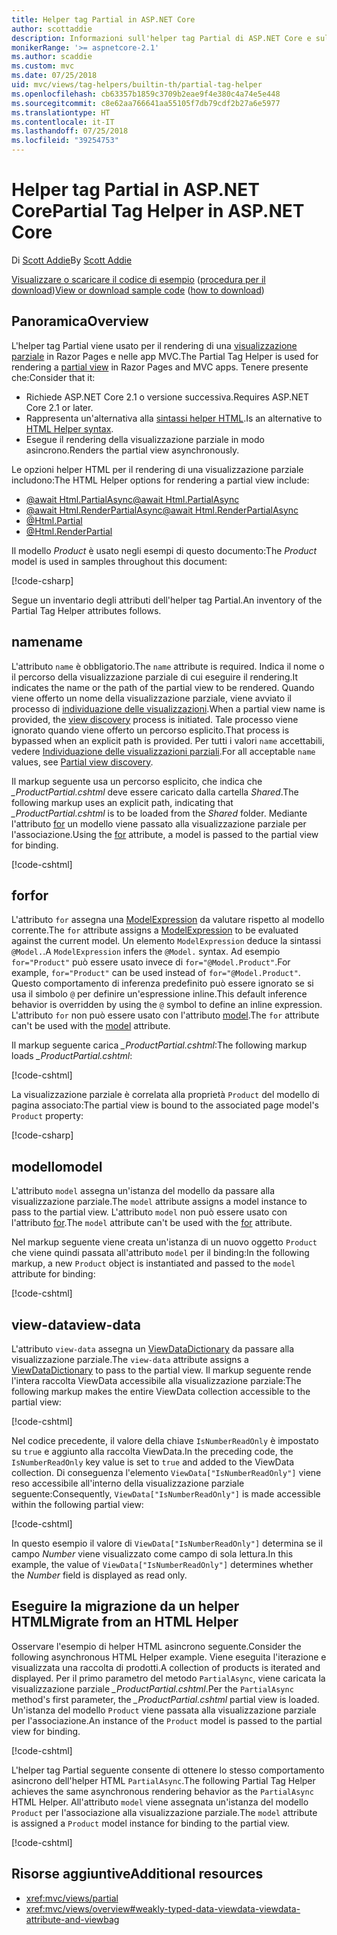 ```yaml
---
title: Helper tag Partial in ASP.NET Core
author: scottaddie
description: Informazioni sull'helper tag Partial di ASP.NET Core e sul ruolo dei singoli attributi dell'helper nel rendering di una visualizzazione parziale.
monikerRange: '>= aspnetcore-2.1'
ms.author: scaddie
ms.custom: mvc
ms.date: 07/25/2018
uid: mvc/views/tag-helpers/builtin-th/partial-tag-helper
ms.openlocfilehash: cb63357b1859c3709b2eae9f4e380c4a74e5e448
ms.sourcegitcommit: c8e62aa766641aa55105f7db79cdf2b27a6e5977
ms.translationtype: HT
ms.contentlocale: it-IT
ms.lasthandoff: 07/25/2018
ms.locfileid: "39254753"
---
```

# <a name="partial-tag-helper-in-aspnet-core"></a><span data-ttu-id="2762b-103">Helper tag Partial in ASP.NET Core</span><span class="sxs-lookup"><span data-stu-id="2762b-103">Partial Tag Helper in ASP.NET Core</span></span>

<span data-ttu-id="2762b-104">Di [Scott Addie](https://github.com/scottaddie)</span><span class="sxs-lookup"><span data-stu-id="2762b-104">By [Scott Addie](https://github.com/scottaddie)</span></span>

<span data-ttu-id="2762b-105">[Visualizzare o scaricare il codice di esempio](https://github.com/aspnet/Docs/tree/master/aspnetcore/mvc/views/tag-helpers/built-in/samples) ([procedura per il download](xref:tutorials/index#how-to-download-a-sample))</span><span class="sxs-lookup"><span data-stu-id="2762b-105">[View or download sample code](https://github.com/aspnet/Docs/tree/master/aspnetcore/mvc/views/tag-helpers/built-in/samples) ([how to download](xref:tutorials/index#how-to-download-a-sample))</span></span>

## <a name="overview"></a><span data-ttu-id="2762b-106">Panoramica</span><span class="sxs-lookup"><span data-stu-id="2762b-106">Overview</span></span>

<span data-ttu-id="2762b-107">L'helper tag Partial viene usato per il rendering di una [visualizzazione parziale](xref:mvc/views/partial) in Razor Pages e nelle app MVC.</span><span class="sxs-lookup"><span data-stu-id="2762b-107">The Partial Tag Helper is used for rendering a [partial view](xref:mvc/views/partial) in Razor Pages and MVC apps.</span></span> <span data-ttu-id="2762b-108">Tenere presente che:</span><span class="sxs-lookup"><span data-stu-id="2762b-108">Consider that it:</span></span>

* <span data-ttu-id="2762b-109">Richiede ASP.NET Core 2.1 o versione successiva.</span><span class="sxs-lookup"><span data-stu-id="2762b-109">Requires ASP.NET Core 2.1 or later.</span></span>
* <span data-ttu-id="2762b-110">Rappresenta un'alternativa alla [sintassi helper HTML](xref:mvc/views/partial#reference-a-partial-view).</span><span class="sxs-lookup"><span data-stu-id="2762b-110">Is an alternative to [HTML Helper syntax](xref:mvc/views/partial#reference-a-partial-view).</span></span>
* <span data-ttu-id="2762b-111">Esegue il rendering della visualizzazione parziale in modo asincrono.</span><span class="sxs-lookup"><span data-stu-id="2762b-111">Renders the partial view asynchronously.</span></span>

<span data-ttu-id="2762b-112">Le opzioni helper HTML per il rendering di una visualizzazione parziale includono:</span><span class="sxs-lookup"><span data-stu-id="2762b-112">The HTML Helper options for rendering a partial view include:</span></span>

* [<span data-ttu-id="2762b-113">@await Html.PartialAsync</span><span class="sxs-lookup"><span data-stu-id="2762b-113">@await Html.PartialAsync</span></span>](/dotnet/api/microsoft.aspnetcore.mvc.rendering.htmlhelperpartialextensions.partialasync)
* [<span data-ttu-id="2762b-114">@await Html.RenderPartialAsync</span><span class="sxs-lookup"><span data-stu-id="2762b-114">@await Html.RenderPartialAsync</span></span>](/dotnet/api/microsoft.aspnetcore.mvc.rendering.htmlhelperpartialextensions.renderpartialasync)
* [@Html.Partial](/dotnet/api/microsoft.aspnetcore.mvc.rendering.htmlhelperpartialextensions.partial)
* [@Html.RenderPartial](/dotnet/api/microsoft.aspnetcore.mvc.rendering.htmlhelperpartialextensions.renderpartial)

<span data-ttu-id="2762b-115">Il modello *Product* è usato negli esempi di questo documento:</span><span class="sxs-lookup"><span data-stu-id="2762b-115">The *Product* model is used in samples throughout this document:</span></span>

[!code-csharp[](samples/TagHelpersBuiltIn/Models/Product.cs)]

<span data-ttu-id="2762b-116">Segue un inventario degli attributi dell'helper tag Partial.</span><span class="sxs-lookup"><span data-stu-id="2762b-116">An inventory of the Partial Tag Helper attributes follows.</span></span>

## <a name="name"></a><span data-ttu-id="2762b-117">name</span><span class="sxs-lookup"><span data-stu-id="2762b-117">name</span></span>

<span data-ttu-id="2762b-118">L'attributo `name` è obbligatorio.</span><span class="sxs-lookup"><span data-stu-id="2762b-118">The `name` attribute is required.</span></span> <span data-ttu-id="2762b-119">Indica il nome o il percorso della visualizzazione parziale di cui eseguire il rendering.</span><span class="sxs-lookup"><span data-stu-id="2762b-119">It indicates the name or the path of the partial view to be rendered.</span></span> <span data-ttu-id="2762b-120">Quando viene offerto un nome della visualizzazione parziale, viene avviato il processo di [individuazione delle visualizzazioni](xref:mvc/views/overview#view-discovery).</span><span class="sxs-lookup"><span data-stu-id="2762b-120">When a partial view name is provided, the [view discovery](xref:mvc/views/overview#view-discovery) process is initiated.</span></span> <span data-ttu-id="2762b-121">Tale processo viene ignorato quando viene offerto un percorso esplicito.</span><span class="sxs-lookup"><span data-stu-id="2762b-121">That process is bypassed when an explicit path is provided.</span></span> <span data-ttu-id="2762b-122">Per tutti i valori `name` accettabili, vedere [Individuazione delle visualizzazioni parziali](xref:mvc/views/partial#partial-view-discovery).</span><span class="sxs-lookup"><span data-stu-id="2762b-122">For all acceptable `name` values, see [Partial view discovery](xref:mvc/views/partial#partial-view-discovery).</span></span>

<span data-ttu-id="2762b-123">Il markup seguente usa un percorso esplicito, che indica che *_ProductPartial.cshtml* deve essere caricato dalla cartella *Shared*.</span><span class="sxs-lookup"><span data-stu-id="2762b-123">The following markup uses an explicit path, indicating that *_ProductPartial.cshtml* is to be loaded from the *Shared* folder.</span></span> <span data-ttu-id="2762b-124">Mediante l'attributo [for](#for) un modello viene passato alla visualizzazione parziale per l'associazione.</span><span class="sxs-lookup"><span data-stu-id="2762b-124">Using the [for](#for) attribute, a model is passed to the partial view for binding.</span></span>

[!code-cshtml[](samples/TagHelpersBuiltIn/Pages/Product.cshtml?name=snippet_Name)]

## <a name="for"></a><span data-ttu-id="2762b-125">for</span><span class="sxs-lookup"><span data-stu-id="2762b-125">for</span></span>

<span data-ttu-id="2762b-126">L'attributo `for` assegna una [ModelExpression](/dotnet/api/microsoft.aspnetcore.mvc.viewfeatures.modelexpression) da valutare rispetto al modello corrente.</span><span class="sxs-lookup"><span data-stu-id="2762b-126">The `for` attribute assigns a [ModelExpression](/dotnet/api/microsoft.aspnetcore.mvc.viewfeatures.modelexpression) to be evaluated against the current model.</span></span> <span data-ttu-id="2762b-127">Un elemento `ModelExpression` deduce la sintassi `@Model.`.</span><span class="sxs-lookup"><span data-stu-id="2762b-127">A `ModelExpression` infers the `@Model.` syntax.</span></span> <span data-ttu-id="2762b-128">Ad esempio `for="Product"` può essere usato invece di `for="@Model.Product"`.</span><span class="sxs-lookup"><span data-stu-id="2762b-128">For example, `for="Product"` can be used instead of `for="@Model.Product"`.</span></span> <span data-ttu-id="2762b-129">Questo comportamento di inferenza predefinito può essere ignorato se si usa il simbolo `@` per definire un'espressione inline.</span><span class="sxs-lookup"><span data-stu-id="2762b-129">This default inference behavior is overridden by using the `@` symbol to define an inline expression.</span></span> <span data-ttu-id="2762b-130">L'attributo `for` non può essere usato con l'attributo [model](#model).</span><span class="sxs-lookup"><span data-stu-id="2762b-130">The `for` attribute can't be used with the [model](#model) attribute.</span></span>

<span data-ttu-id="2762b-131">Il markup seguente carica *_ProductPartial.cshtml*:</span><span class="sxs-lookup"><span data-stu-id="2762b-131">The following markup loads *_ProductPartial.cshtml*:</span></span>

[!code-cshtml[](samples/TagHelpersBuiltIn/Pages/Product.cshtml?name=snippet_For)]

<span data-ttu-id="2762b-132">La visualizzazione parziale è correlata alla proprietà `Product` del modello di pagina associato:</span><span class="sxs-lookup"><span data-stu-id="2762b-132">The partial view is bound to the associated page model's `Product` property:</span></span>

[!code-csharp[](samples/TagHelpersBuiltIn/Pages/Product.cshtml.cs?highlight=8)]

## <a name="model"></a><span data-ttu-id="2762b-133">modello</span><span class="sxs-lookup"><span data-stu-id="2762b-133">model</span></span>

<span data-ttu-id="2762b-134">L'attributo `model` assegna un'istanza del modello da passare alla visualizzazione parziale.</span><span class="sxs-lookup"><span data-stu-id="2762b-134">The `model` attribute assigns a model instance to pass to the partial view.</span></span> <span data-ttu-id="2762b-135">L'attributo `model` non può essere usato con l'attributo [for](#for).</span><span class="sxs-lookup"><span data-stu-id="2762b-135">The `model` attribute can't be used with the [for](#for) attribute.</span></span>

<span data-ttu-id="2762b-136">Nel markup seguente viene creata un'istanza di un nuovo oggetto `Product` che viene quindi passata all'attributo `model` per il binding:</span><span class="sxs-lookup"><span data-stu-id="2762b-136">In the following markup, a new `Product` object is instantiated and passed to the `model` attribute for binding:</span></span>

[!code-cshtml[](samples/TagHelpersBuiltIn/Pages/Product.cshtml?name=snippet_Model)]

## <a name="view-data"></a><span data-ttu-id="2762b-137">view-data</span><span class="sxs-lookup"><span data-stu-id="2762b-137">view-data</span></span>

<span data-ttu-id="2762b-138">L'attributo `view-data` assegna un [ViewDataDictionary](/dotnet/api/microsoft.aspnetcore.mvc.viewfeatures.viewdatadictionary) da passare alla visualizzazione parziale.</span><span class="sxs-lookup"><span data-stu-id="2762b-138">The `view-data` attribute assigns a [ViewDataDictionary](/dotnet/api/microsoft.aspnetcore.mvc.viewfeatures.viewdatadictionary) to pass to the partial view.</span></span> <span data-ttu-id="2762b-139">Il markup seguente rende l'intera raccolta ViewData accessibile alla visualizzazione parziale:</span><span class="sxs-lookup"><span data-stu-id="2762b-139">The following markup makes the entire ViewData collection accessible to the partial view:</span></span>

[!code-cshtml[](samples/TagHelpersBuiltIn/Pages/Product.cshtml?name=snippet_ViewData&highlight=5-)]

<span data-ttu-id="2762b-140">Nel codice precedente, il valore della chiave `IsNumberReadOnly` è impostato su `true` e aggiunto alla raccolta ViewData.</span><span class="sxs-lookup"><span data-stu-id="2762b-140">In the preceding code, the `IsNumberReadOnly` key value is set to `true` and added to the ViewData collection.</span></span> <span data-ttu-id="2762b-141">Di conseguenza l'elemento `ViewData["IsNumberReadOnly"]` viene reso accessibile all'interno della visualizzazione parziale seguente:</span><span class="sxs-lookup"><span data-stu-id="2762b-141">Consequently, `ViewData["IsNumberReadOnly"]` is made accessible within the following partial view:</span></span>

[!code-cshtml[](samples/TagHelpersBuiltIn/Pages/Shared/_ProductViewDataPartial.cshtml?highlight=5)]

<span data-ttu-id="2762b-142">In questo esempio il valore di `ViewData["IsNumberReadOnly"]` determina se il campo *Number* viene visualizzato come campo di sola lettura.</span><span class="sxs-lookup"><span data-stu-id="2762b-142">In this example, the value of `ViewData["IsNumberReadOnly"]` determines whether the *Number* field is displayed as read only.</span></span>

## <a name="migrate-from-an-html-helper"></a><span data-ttu-id="2762b-143">Eseguire la migrazione da un helper HTML</span><span class="sxs-lookup"><span data-stu-id="2762b-143">Migrate from an HTML Helper</span></span>

<span data-ttu-id="2762b-144">Osservare l'esempio di helper HTML asincrono seguente.</span><span class="sxs-lookup"><span data-stu-id="2762b-144">Consider the following asynchronous HTML Helper example.</span></span> <span data-ttu-id="2762b-145">Viene eseguita l'iterazione e visualizzata una raccolta di prodotti.</span><span class="sxs-lookup"><span data-stu-id="2762b-145">A collection of products is iterated and displayed.</span></span> <span data-ttu-id="2762b-146">Per il primo parametro del metodo `PartialAsync`, viene caricata la visualizzazione parziale *_ProductPartial.cshtml*.</span><span class="sxs-lookup"><span data-stu-id="2762b-146">Per the `PartialAsync` method's first parameter, the *_ProductPartial.cshtml* partial view is loaded.</span></span> <span data-ttu-id="2762b-147">Un'istanza del modello `Product` viene passata alla visualizzazione parziale per l'associazione.</span><span class="sxs-lookup"><span data-stu-id="2762b-147">An instance of the `Product` model is passed to the partial view for binding.</span></span>

[!code-cshtml[](samples/TagHelpersBuiltIn/Pages/Products.cshtml?name=snippet_HtmlHelper&highlight=3)]

<span data-ttu-id="2762b-148">L'helper tag Partial seguente consente di ottenere lo stesso comportamento asincrono dell'helper HTML `PartialAsync`.</span><span class="sxs-lookup"><span data-stu-id="2762b-148">The following Partial Tag Helper achieves the same asynchronous rendering behavior as the `PartialAsync` HTML Helper.</span></span> <span data-ttu-id="2762b-149">All'attributo `model` viene assegnata un'istanza del modello `Product` per l'associazione alla visualizzazione parziale.</span><span class="sxs-lookup"><span data-stu-id="2762b-149">The `model` attribute is assigned a `Product` model instance for binding to the partial view.</span></span>

[!code-cshtml[](samples/TagHelpersBuiltIn/Pages/Products.cshtml?name=snippet_TagHelper&highlight=3)]

## <a name="additional-resources"></a><span data-ttu-id="2762b-150">Risorse aggiuntive</span><span class="sxs-lookup"><span data-stu-id="2762b-150">Additional resources</span></span>

* <xref:mvc/views/partial>
* <xref:mvc/views/overview#weakly-typed-data-viewdata-viewdata-attribute-and-viewbag>
